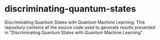# discriminating-quantum-states
Discriminating Quantum States with Quantum Machine Learning. This repository contains all the source code used to generate results presented in "Discriminating Quantum States with Quantum Machine Learning".
